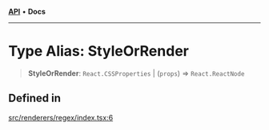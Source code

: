 [**API**](../API.md) • **Docs**

***

# Type Alias: StyleOrRender

> **StyleOrRender**: `React.CSSProperties` \| (`props`) => `React.ReactNode`

## Defined in

[src/renderers/regex/index.tsx:6](https://github.com/inokawa/rich-textarea/blob/d85a9d37692a634c883a1362722567fa1003e79e/src/renderers/regex/index.tsx#L6)
